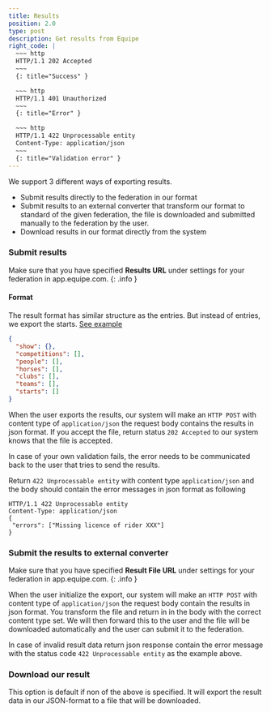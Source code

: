 ```yaml
---
title: Results
position: 2.0
type: post
description: Get results from Equipe
right_code: |
  ~~~ http
  HTTP/1.1 202 Accepted
  ~~~
  {: title="Success" }

  ~~~ http
  HTTP/1.1 401 Unauthorized
  ~~~
  {: title="Error" }

  ~~~ http
  HTTP/1.1 422 Unprocessable entity
  Content-Type: application/json
  ~~~
  {: title="Validation error" }
---
```

We support 3 different ways of exporting results.

* Submit results directly to the federation in our format
* Submit results to an external converter that transform our format to standard of the given federation, the file is downloaded and submitted manually to the federation by the user.
* Download results in our format directly from the system

### Submit results

Make sure that you have specified **Results URL** under settings for your federation in app.equipe.com.
{: .info }


#### Format

The result format has similar structure as the entries. But instead of entries, we export the starts. [See example](examples/results.json)

```json
{
  "show": {},
  "competitions": [],
  "people": [],
  "horses": [],
  "clubs": [],
  "teams": [],
  "starts": []
}
```

When the user exports the results, our system will make an `HTTP POST` with content type of `application/json` the request body contains the results in json format. If you accept the file, return status `202 Accepted` to our system knows that the file is accepted.

In case of your own validation fails, the error needs to be communicated back to the user that tries to send the results.

Return `422 Unprocessable entity` with content type `application/json` and the body should contain the error messages in json format as following

~~~http
HTTP/1.1 422 Unprocessable entity
Content-Type: application/json
{
 "errors": ["Missing licence of rider XXX"]
}
~~~

### Submit the results to external converter

Make sure that you have specified **Result File URL** under settings for your federation in app.equipe.com.
{: .info }

When the user initialize the export, our system will make an `HTTP POST` with content type of `application/json` the request body contain the results in json format. You transform the file and return in in the body with the correct content type set. We will then forward this to the user and the file will be downloaded automatically and the user can submit it to the federation.

In case of invalid result data return json response contain the error message with the status code `422 Unprocessable entity` as the example above.

### Download our result

This option is default if non of the above is specified. It will export the result data in our JSON-format to a file that will be downloaded.
